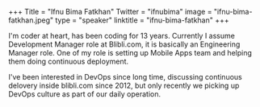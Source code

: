 +++
Title = "Ifnu Bima Fatkhan"
Twitter = "ifnubima"
image = "ifnu-bima-fatkhan.jpeg"
type = "speaker"
linktitle = "ifnu-bima-fatkhan"
+++

I'm coder at heart, has been coding for 13 years. Currently I assume Development Manager role at Blibli.com, it is basically an Engineering Manager role. One of my role is setting up Mobile Apps team and helping them doing continuous deployment. 

I've been interested in DevOps since long time, discussing continuous delovery inside blibli.com since 2012, but only recently we picking up DevOps culture as part of our daily operation.